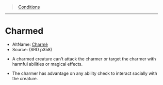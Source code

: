 ﻿---
!GenericItem
Id: conditions_vo.md#charmed
ParentLink: conditions_vo.md#conditions
Name: Charmed
ParentName: Conditions
NameLevel: 1
AltName: '[Charmé](hd_conditions_charme.md)'
Source: (SRD p358)
Attributes:
  Name: Charmed
  Markdown: >+
    # <!--Name-->Charmed<!--/Name-->


    - AltName: <!--AltName-->[Charmé](hd_conditions_charme.md)<!--/AltName-->

    - Source: <!--Source-->(SRD p358)<!--/Source-->


    * A charmed creature can't attack the charmer or target the charmer with harmful abilities or magical effects.


    * The charmer has advantage on any ability check to interact socially with the creature.

  AltName: '[Charmé](hd_conditions_charme.md)'
  Source: (SRD p358)
AttributesDictionary: >+
  Name: Charmed

  Markdown: >+

    # <!--Name-->Charmed<!--/Name-->





    - AltName: <!--AltName-->[Charmé](hd_conditions_charme.md)<!--/AltName-->



    - Source: <!--Source-->(SRD p358)<!--/Source-->





    * A charmed creature can't attack the charmer or target the charmer with harmful abilities or magical effects.





    * The charmer has advantage on any ability check to interact socially with the creature.



  AltName: '[Charmé](hd_conditions_charme.md)'

  Source: (SRD p358)

---
> [Conditions](srd_conditions.md)

---

# Charmed

- AltName: [Charmé](hd_conditions_charme.md)
- Source: (SRD p358)

* A charmed creature can't attack the charmer or target the charmer with harmful abilities or magical effects.

* The charmer has advantage on any ability check to interact socially with the creature.

